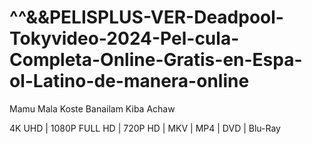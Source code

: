# ^^&&PELISPLUS-VER-Deadpool-Tokyvideo-2024-Pel-cula-Completa-Online-Gratis-en-Espa-ol-Latino-de-manera-online
Mamu Mala Koste Banailam Kiba Achaw

4K UHD | 1080P FULL HD | 720P HD | MKV | MP4 | DVD | Blu-Ray

